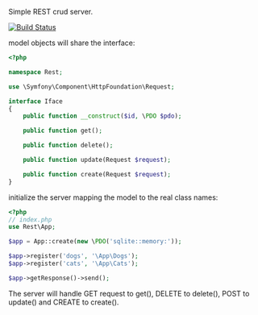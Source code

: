 Simple REST crud server.

[![Build Status](https://travis-ci.org/gonzalo123/rest.png?branch=master)](https://travis-ci.org/gonzalo123/rest)

model objects will share the interface:

```php
<?php

namespace Rest;

use \Symfony\Component\HttpFoundation\Request;

interface Iface
{
    public function __construct($id, \PDO $pdo);

    public function get();

    public function delete();

    public function update(Request $request);

    public function create(Request $request);
}
```

initialize the server mapping the model to the real class names:

```php
<?php
// index.php
use Rest\App;

$app = App::create(new \PDO('sqlite::memory:'));

$app->register('dogs', '\App\Dogs');
$app->register('cats', '\App\Cats');

$app->getResponse()->send();
```

The server will handle GET request to get(), DELETE to delete(), POST to update() and CREATE to create().

